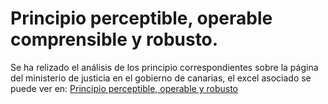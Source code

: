# Principio perceptible, operable comprensible y robusto.


Se ha relizado el análisis de los principio correspondientes sobre la página del ministerio de justicia en el gobierno de canarias, el excel asociado se puede ver en: [Principio perceptible, operable y robusto](https://docs.google.com/spreadsheets/d/1uWjwoB74zCocNi2CaXQtl4l_rZgI8ppGdMHKnpy2B0M/edit?usp=sharing)

